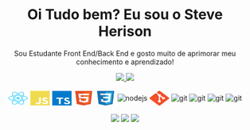 <div>
  
  <h1 align="center">
    Oi Tudo bem? Eu sou o Steve Herison
  </h1>
  
  <p align="center">
    Sou Estudante Front End/Back End e gosto muito de aprimorar meu conhecimento e aprendizado!
  </p>
  
</div>

<div align="center">
  <a href="https://github.com/SteveHerison">
    <img height="150em" src="https://github-readme-stats.vercel.app/api?username=SteveHerison&count_private=true&include_all_commits=true&show_icons=true&theme=dracula&hide_border=false&show_owner=true"/>
    <img height="150em" src="https://github-readme-stats.vercel.app/api/top-langs/?username=SteveHerison&theme=dracula&hide_border=false&&layout=compact"/>
  </a>
</div>

<div align="center" valign="top"><br>
  <img align="center" alt="React" height="30" width="40" src="https://raw.githubusercontent.com/devicons/devicon/master/icons/react/react-original.svg">
  <img align="center" alt="Js" height="30" width="40" src="https://raw.githubusercontent.com/devicons/devicon/master/icons/javascript/javascript-plain.svg">
  <img align="center" alt="Js" height="30" width="40" src="https://raw.githubusercontent.com/devicons/devicon/master/icons/typescript/typescript-plain.svg">
  <img align="center" alt="HTML" height="30" width="40" src="https://raw.githubusercontent.com/devicons/devicon/master/icons/html5/html5-original.svg">
  <img align="center" alt="CSS" height="30" width="40" src="https://raw.githubusercontent.com/devicons/devicon/master/icons/css3/css3-original.svg">
  <img align="center" alt="nodejs" height="30" width="40" src="https://cdn.worldvectorlogo.com/logos/nodejs-icon.svg">
  <img align="center" alt="git" height="30" width="40" src="https://raw.githubusercontent.com/devicons/devicon/master/icons/git/git-original.svg">
  <img align="center" alt="git" height="30" width="40" src="https://cdn.jsdelivr.net/gh/devicons/devicon/icons/github/github-original.svg" />
  <img align="center" alt="git" height="30" width="40" src="https://cdn.jsdelivr.net/gh/devicons/devicon/icons/vscode/vscode-original.svg" />
  <img align="center" alt="git" height="30" width="40" src="https://cdn.jsdelivr.net/gh/devicons/devicon/icons/postgresql/postgresql-original.svg" />
  <img align="center" alt="git" height="30" width="40" src="https://cdn.jsdelivr.net/gh/devicons/devicon/icons/figma/figma-original.svg" />      
</div><br>

<div align="center">
  <a href="https://www.instagram.com/steveherisonn/" target="_blank" ><img src="https://img.shields.io/badge/-Instagram-%23E4405F?style=for-the-badge&logo=instagram&logoColor=white"></a>
  <a href="https://www.linkedin.com/in/isthivi-h-8277a7271/" target="_blank" ><img src="https://img.shields.io/badge/-LinkedIn-%230077B5?style=for-the-badge&logo=linkedin&logoColor=white"></a> 
  <a href="mailto:steveherisondev@gmail.com" target="_blank" ><img src="https://img.shields.io/badge/-Gmail-%23333?style=for-the-badge&logo=gmail&logoColor=white"></a>
</div>

















